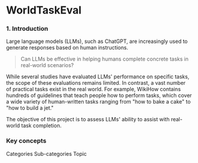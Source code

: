 # WorldTaskEval
### 1. Introduction
Large language models (LLMs), such as ChatGPT, are increasingly used to generate responses based on human instructions. 

> Can LLMs be effective in helping humans complete concrete tasks in real-world scenarios?

While several studies have evaluated LLMs' performance on specific tasks, the scope of these evaluations remains limited. In contrast, a vast number of practical tasks exist in the real world. For example, WikiHow contains hundreds of guidelines that teach people how to perform tasks, which cover  a wide variety of human-written tasks ranging from "how to bake a cake" to "how to build a jet." 

The objective of this project is to assess LLMs' ability to assist with real-world task completion.

### Key concepts
Categories
Sub-categories
Topic